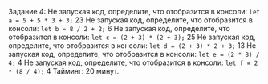 Задание 4:
Не запуская код, определите, что отобразится в консоли:
`let a = 5 + 5 * 3 + 3;` 23
Не запуская код, определите, что отобразится в консоли:
`let b = 8 / 2 + 2;` 6
Не запуская код, определите, что отобразится в консоли:
`let c = (2 + 3) * (2 + 3);` 25
Не запуская код, определите, что отобразится в консоли:
`let d = (2 + 3) * 2 + 3;` 13
Не запуская код, определите, что отобразится в консоли:
`let e = (2 * 8) / 4;` 4
Не запуская код, определите, что отобразится в консоли:
`let f = 2 * (8 / 4);` 4
Тайминг: 20 минут.

